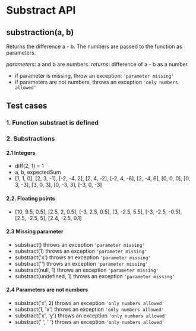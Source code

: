 # Substract API 

## **substraction(a, b)**
Returns the difference a - b. The numbers are passed to the function as parameters.

*parameters*: a and b are numbers.
*returns*: difference of a - b as a number.

- if parameter is missing, throw an exception: `'parameter missing'`
- if parameters are not numbers, throws an exception `'only numbers allowed'`

## Test cases
### 1. Function substract is defined
### 2. Substractions
#### 2.1 Integers
- diff(2, 1) = 1
- a, b, expectedSum
- [1, 1, 0],
[2, 3, -1],
[-2, -4, 2],
[2, 4, -2],
[-2, 4, -6],
[2, -4, 6],
[0, 0, 0],
[0, 3, -3],
[3, 0, 3],
[0, -3, 3],
[-3, 0, -3]

#### 2.2. Floating points
- [10, 9.5, 0.5],
[2.5, 2, 0.5],
[-3, 2.5, 0.5],
[3, -2.5, 5.5],
[-3, -2.5, -0.5],
[2.5, -2.5, 5],
[2.4, -2.5, 0.1]

#### 2.3 Missing parameter
- substract() throws an exception `'parameter missing'`
- substract(1) throws an exception `'parameter missing'`
- substract('x') throws an exception `'parameter missing'`
- substract('') throws an exception `'parameter missing'`
- substract(null, 1) throws an exception `'parameter missing'`
- substract(undefined, 1) throws an exception `'parameter missing'`

#### 2.4 Parameters are not numbers
- substract('x', 2) throws an exception `'only numbers allowed'`
- substract(1, 'x') throws an exception `'only numbers allowed'`
- substract('x', 'y') throws an exception `'only numbers allowed'`
- substract(' ', ' ') throws an exception `'only numbers allowed'`
